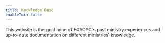 ```yaml
---
title: Knowledge Base
enableToc: false
---
```


This website is the gold mine of FGACYC's past ministry experiences and up-to-date documentation on different ministries' knowledge.